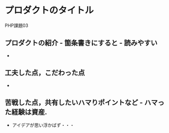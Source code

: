 # プロダクトのタイトル
PHP課題03
## プロダクトの紹介 - 箇条書きにすると - 読みやすい
- 
## 工夫した点，こだわった点
- 
## 苦戦した点，共有したいハマりポイントなど - ハマった経験は資産.
- アイデアが思い浮かばず・・・
